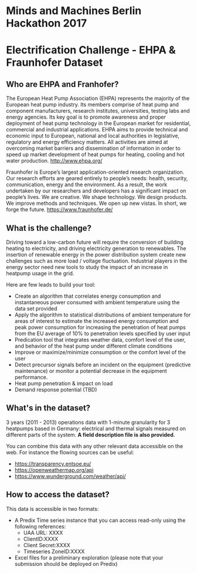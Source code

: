 # Minds and Machines Berlin Hackathon 2017
# Electrification Challenge - EHPA & Fraunhofer Dataset

## Who are EHPA and Franhofer?

The European Heat Pump Association (EHPA) represents the majority of the European heat pump industry. Its members comprise of heat pump and component manufacturers, research institutes, universities, testing labs and energy agencies. Its key goal is to promote awareness and proper deployment of heat pump technology in the European market for residential, commercial and industrial applications. EHPA aims to provide technical and economic input to European, national and local authorities in legislative, regulatory and energy efficiency matters. All activities are aimed at overcoming market barriers and dissemination of information in order to speed up market development of heat pumps for heating, cooling and hot water production.
http://www.ehpa.org/

Fraunhofer is Europe’s largest application-oriented research organization. Our research efforts are geared entirely to people’s needs: health, security, communication, energy and the environment. As a result, the work undertaken by our researchers and developers has a significant impact on people’s lives. We are creative. We shape technology. We design products. We improve methods and techniques. We open up new vistas. In short, we forge the future.
https://www.fraunhofer.de/


## What is the challenge?
Driving toward a low-carbon future will require the conversion of building heating to electricity, and driving electricity generation to renewables. The insertion of renewable energy in the power distribution system create new challenges such as more load / voltage fluctuation. Industrial players in the energy sector need new tools to study the impact of an increase in heatpump usage in the grid.

Here are few leads to build your tool:
- Create an algorithm that correlates energy consumption and instantaneous power consumed with ambient temperature using the data set provided
- Apply the algorithm to statistical distributions of ambient temperature for areas of interest to estimate the increased energy consumption and peak power consumption for increasing the penetration of heat pumps from the EU average of 10% to penetration levels specified by user input
- Predication tool that integrates weather data, comfort level of the user, and behavior of the heat pump under different climate conditions
- Improve or maximize/minimize consumption or the comfort level of the user
- Detect precursor signals before an incident on the equipment (predictive maintenance) or monitor a potential decrease in the equipment performance.
- Heat pump penetration & impact on load
- Demand response potential (TBD)


## What's in the dataset?
3 years (2011 - 2013) operations data with 1-minute granularity for 3 heatpumps based in Germany: electrical and thermal signals measured on different parts of the system. **A field description file is also provided.**

You can combine this data with any other relevant data accessible on the web. For instance the flowing sources can be useful:
- https://transparency.entsoe.eu/
- https://openweathermap.org/api
- https://www.wunderground.com/weather/api/

## How to access the dataset?
This data is accessible in two formats:
- A Predix Time series instance that you can access read-only using the following references:
  - UAA URL: XXXX
  - ClientID:XXXX
  - Client Secret:XXXX
  - Timeseries ZoneID:XXXX
- Excel files for a preliminary exploration (please note that your submission should be deployed on Predix)
